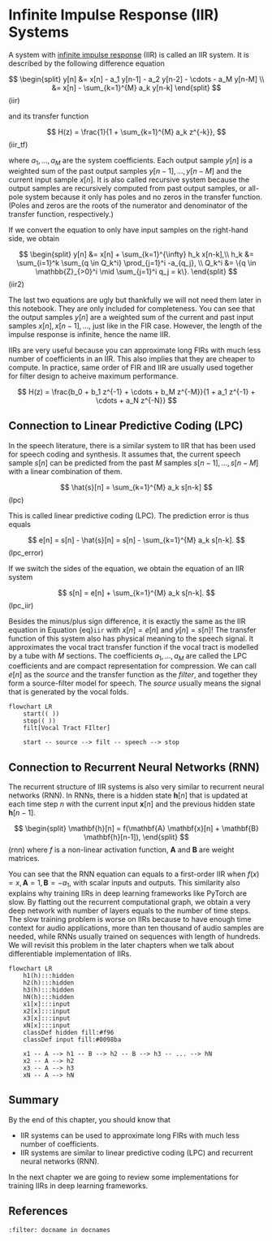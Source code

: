 # Infinite Impulse Response (IIR) Systems

A system with [infinite impulse response](https://en.wikipedia.org/wiki/Infinite_impulse_response) (IIR) is called an IIR system. It is described by the following difference equation

$$
\begin{split}
y[n] 
&= x[n] - a_1 y[n-1] - a_2 y[n-2] - \cdots - a_M y[n-M] \\
&= x[n] - \sum_{k=1}^{M} a_k y[n-k]
\end{split}
$$ (iir)

and its transfer function

$$
H(z) = \frac{1}{1 + \sum_{k=1}^{M} a_k z^{-k}},
$$ (iir_tf)

where $a_1, \dots, a_M$ are the system coefficients. Each output sample $y[n]$ is a weighted sum of the past output samples $y[n-1], \dots, y[n-M]$ and the current input sample $x[n]$. It is also called recursive system because the output samples are recursively computed from past output samples, or all-pole system because it only has poles and no zeros in the transfer function. (Poles and zeros are the roots of the numerator and denominator of the transfer function, respectively.)

If we convert the equation to only have input samples on the right-hand side, we obtain

$$
\begin{split}
y[n] &= x[n] + \sum_{k=1}^{\infty} h_k x[n-k],\\
h_k &= \sum_{i=1}^k \sum_{q \in Q_k^i} \prod_{j=1}^i -a_{q_j}, \\
Q_k^i &= \{q \in \mathbb{Z}_{>0}^i \mid \sum_{j=1}^i q_j = k\}.
\end{split}
$$ (iir2)

The last two equations are ugly but thankfully we will not need them later in this notebook. They are only included for completeness. You can see that the output samples $y[n]$ are a weighted sum of the current and past input samples $x[n], x[n-1], \dots$, just like in the FIR case. However, the length of the impulse response is infinite, hence the name IIR.

IIRs are very useful because you can approximate long FIRs with much less number of coefficients in an IIR. This also implies that they are cheaper to compute. In practice, same order of FIR and IIR are usually used together for filter design to acheive maximum performance.

$$
H(z) = \frac{b_0 + b_1 z^{-1} + \cdots + b_M z^{-M}}{1 + a_1 z^{-1} + \cdots + a_N z^{-N}}
$$

## Connection to Linear Predictive Coding (LPC)

In the speech literature, there is a similar system to IIR that has been used for speech coding and synthesis. It assumes that, the current speech sample $s[n]$ can be predicted from the past $M$ samples $s[n-1], \dots, s[n-M]$ with a linear combination of them. 

$$
\hat{s}[n] = \sum_{k=1}^{M} a_k s[n-k]
$$ (lpc)

This is called linear predictive coding (LPC). The prediction error is thus equals

$$
e[n] = s[n] - \hat{s}[n] = s[n] - \sum_{k=1}^{M} a_k s[n-k].
$$ (lpc_error)

If we switch the sides of the equation, we obtain the equation of an IIR system

$$
s[n] = e[n] + \sum_{k=1}^{M} a_k s[n-k].
$$ (lpc_iir)

Besides the minus/plus sign difference, it is exactly the same as the IIR equation in Equation {eq}`iir` with $x[n] = e[n]$ and $y[n] = s[n]$! The transfer function of this system also has physical meaning to the speech signal. It approximates the vocal tract transfer function if the vocal tract is modelled by a tube with $M$ sections. The coefficients $a_1, \dots, a_M$ are called the LPC coefficients and are compact representation for compression. We can call $e[n]$ as the _source_ and the transfer function as the _filter_, and together they form a source-filter model for speech. The _source_ usually means the signal that is generated by the vocal folds.

```{mermaid}
flowchart LR
	start(( ))
	stop(( ))
	filt[Vocal Tract FIlter]

	start -- source --> filt -- speech --> stop
```

## Connection to Recurrent Neural Networks (RNN)

The recurrent structure of IIR systems is also very similar to recurrent neural networks (RNN). In RNNs, there is a hidden state $\mathbf{h}[n]$ that is updated at each time step $n$ with the current input $\mathbf{x}[n]$ and the previous hidden state $\mathbf{h}[n-1]$.

$$
\begin{split}
\mathbf{h}[n] = f(\mathbf{A} \mathbf{x}[n] + \mathbf{B} \mathbf{h}[n-1]),
\end{split}
$$ (rnn)
where $f$ is a non-linear activation function, $\mathbf{A}$ and $\mathbf{B}$ are weight matrices.

You can see that the RNN equation can equals to a first-order IIR when $f(x) = x, \mathbf{A} = 1, \mathbf{B} = -a_1$, with scalar inputs and outputs. This similarity also explains why training IIRs in deep learning frameworks like PyTorch are slow. By flatting out the recurrent computational graph, we obtain a very deep network with number of layers equals to the number of time steps. The slow training problem is worse on IIRs because to have enough time context for audio applications, more than ten thousand of audio samples are needed, while RNNs usually trained on sequences with length of hundreds. We will revisit this problem in the later chapters when we talk about differentiable implementation of IIRs.

```{mermaid}
flowchart LR
	h1(h):::hidden
	h2(h):::hidden
	h3(h):::hidden
	hN(h):::hidden
	x1[x]:::input
	x2[x]:::input
	x3[x]:::input
	xN[x]:::input
	classDef hidden fill:#f96
	classDef input fill:#0098ba

	x1 -- A --> h1 -- B --> h2 -- B --> h3 -- ... --> hN
	x2 -- A --> h2
	x3 -- A --> h3
	xN -- A --> hN
```

## Summary

By the end of this chapter, you should know that
- IIR systems can be used to approximate long FIRs with much less number of coefficients.
- IIR systems are similar to linear predictive coding (LPC) and recurrent neural networks (RNN).

In the next chapter we are going to review some implementations for training IIRs in deep learning frameworks.

## References

```{bibliography}
:filter: docname in docnames
```